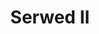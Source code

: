 ---
artist: Serwed
title: 'Serwed II'
apple_link: 'https://www.dropbox.com/s/hxryslsfn9fcmvd/Serwed.zip?dl=1'
link: 'https://www.dropbox.com/s/hxryslsfn9fcmvd/Serwed.zip?dl=1'
content: ""
new_image: ../assets/FFWD/serwed.jpg
published_date: '2020-03-28T21:16:37.000Z'
---